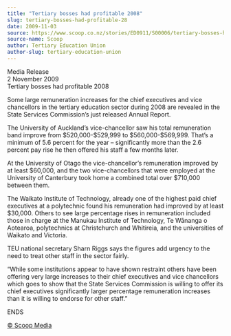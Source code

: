 ```yaml
---
title: "Tertiary bosses had profitable 2008"
slug: tertiary-bosses-had-profitable-28
date: 2009-11-03
source: https://www.scoop.co.nz/stories/ED0911/S00006/tertiary-bosses-had-profitable-2008.htm
source-name: Scoop
author: Tertiary Education Union
author-slug: tertiary-education-union
---
```


<p>Media Release<br>2 November 2009<br>Tertiary bosses had
profitable 2008</p>

<p>Some large remuneration increases for the
chief executives and vice chancellors in the tertiary
education sector during 2008 are revealed in the State
Services Commission’s just released Annual Report.</p>

<p>The
University of Auckland’s vice-chancellor saw his total
remuneration band improve from $520,000-$529,999 to
$560,000-$569,999.  That’s a minimum of 5.6 percent for
the year – significantly more than the 2.6 percent pay
rise he then offered his staff a few months later.</p>

<p>At the
University of Otago the vice-chancellor’s remuneration
improved by at least $60,000, and the two vice-chancellors
that were employed at the University of Canterbury took home
a combined total over $710,000 between them.</p>

<p>The Waikato
Institute of Technology, already one of the highest paid
chief executives at a polytechnic found his remuneration had
improved by at least $30,000. Others to see large percentage
rises in remuneration included those in charge at the
Manukau Institute of Technology, Te Wānanga o Aotearoa,
polytechnics at Christchurch and Whitireia, and the
universities of Waikato and Victoria. </p>

<p>TEU national
secretary Sharn Riggs says the figures add urgency to the
need to treat other staff in the sector fairly. </p>

<p>“While
some institutions appear to have shown restraint others have
been offering very large increases to their chief executives
and vice chancellors which goes to show that the State
Services Commission is willing to offer its chief executives
significantly larger percentage remuneration increases than
it is willing to endorse for other
staff.”</p>

<p>ENDS
</p>

<p>
<a href="http://www.scoop.co.nz/about/terms.html" target="_blank"><span>© Scoop Media</span></a>
         </p>